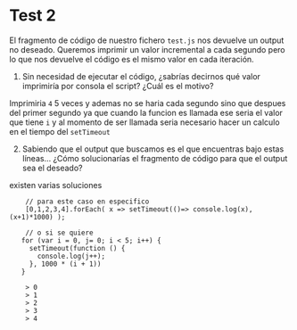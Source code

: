 # Test 2

El fragmento de código de nuestro fichero `test.js` nos devuelve un output no 
deseado. Queremos imprimir un valor incremental a cada segundo pero lo que 
nos devuelve el código es el mismo valor en cada iteración. 

1. Sin necesidad de ejecutar el código, ¿sabrías decirnos qué valor imprimiría
 por consola el script? ¿Cuál es el motivo?
 
 Imprimiria `4` 5 veces y ademas no se haria cada segundo sino que despues del primer segundo
  ya que cuando la funcion es llamada ese seria el valor que tiene `i` y al momento de ser llamada
  seria necesario hacer un calculo en el tiempo del `setTimeout`
  
2. Sabiendo que el output que buscamos es el que encuentras bajo estas líneas… 
¿Cómo solucionarías el fragmento de código para que el output sea el deseado?

existen varias soluciones 
```
    // para este caso en especifico
    [0,1,2,3,4].forEach( x => setTimeout(()=> console.log(x), (x+1)*1000) );
    
    // o si se quiere
   for (var i = 0, j= 0; i < 5; i++) {
     setTimeout(function () {
       console.log(j++);
     }, 1000 * (i + 1))
   }
```
```
    > 0
    > 1
    > 2
    > 3
    > 4
```